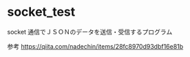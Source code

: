 # socket_test

socket 通信でＪＳＯＮのデータを送信・受信するプログラム

参考
https://qiita.com/nadechin/items/28fc8970d93dbf16e81b
